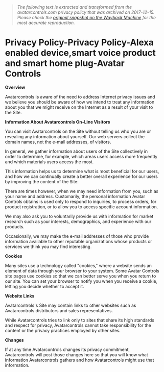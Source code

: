 > *The following text is extracted and transformed from the avatarcontrols.com privacy policy that was archived on 2017-12-15. Please check the [original snapshot on the Wayback Machine](https://web.archive.org/web/20171215085223id_/http%3A//avatarcontrols.com/index.php%3Fac%3Darticle%26at%3Dlist%26tid%3D70) for the most accurate reproduction.*

# Privacy Policy-Privacy Policy-Alexa enabled device,smart voice product and smart home plug-Avatar Controls

**Overview**

Avatarcontrols is aware of the need to address Internet privacy issues and we believe you should be aware of how we intend to treat any information about you that we might receive on the Internet as a result of your visit to the Site.

**Information About Avatarcontrols On-Line Visitors**

You can visit Avatarcontrols on the Site without telling us who you are or revealing any information about yourself. Our web servers collect the domain names, not the e-mail addresses, of visitors.

In general, we gather information about users of the Site collectively in order to determine, for example, which areas users access more frequently and which materials users access the most.

This information helps us to determine what is most beneficial for our users, and how we can continually create a better overall experience for our users by improving the content of the Site.

There are times however, when we may need information from you, such as your name and address. Customarily, the personal information Avatar Controls obtains is used only to respond to inquiries, to process orders, for product registration, or to allow you to access specific account information.

We may also ask you to voluntarily provide us with information for market research such as your interests, demographics, and experience with our products.

Occasionally, we may make the e-mail addresses of those who provide information available to other reputable organizations whose products or services we think you may find interesting.

**Cookies**

Many sites use a technology called "cookies," where a website sends an element of data through your browser to your system. Some Avatar Controls site pages use cookies so that we can better serve you when you return to our site. You can set your browser to notify you when you receive a cookie, letting you decide whether to accept it.

**Website Links**

Avatarcontrols's Site may contain links to other websites such as Avatarcontrols distributors and sales representatives.

While Avatarcontrols tries to link only to sites that share its high standards and respect for privacy, Avatarcontrols cannot take responsibility for the content or the privacy practices employed by other sites.

**Changes**

If at any time Avatarcontrols changes its privacy commitment, Avatarcontrols will post those changes here so that you will know what information Avatarcontrols gathers and how Avatarcontrols might use that information.
